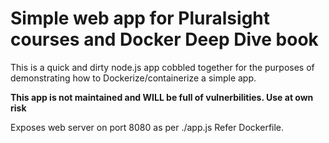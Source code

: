 # Simple web app for Pluralsight courses and Docker Deep Dive book
This is a quick and dirty node.js app cobbled together for the purposes of demonstrating how to Dockerize/containerize a simple app.

**This app is not maintained and WILL be full of vulnerbilities. Use at own risk**

Exposes web server on port 8080 as per ./app.js
Refer Dockerfile.

